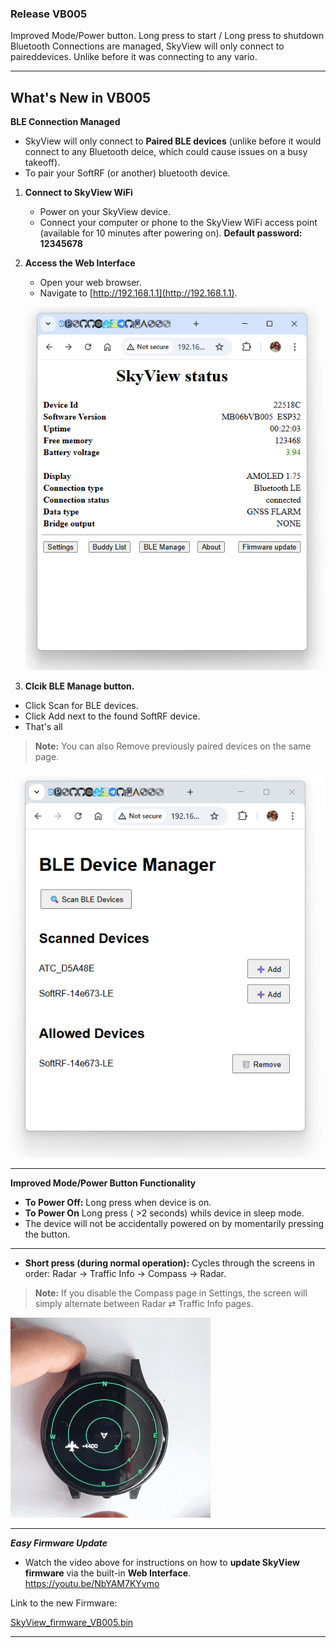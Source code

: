 ### Release VB005

Improved Mode/Power button. Long press to start / Long press to shutdown 
Bluetooth Connections are managed, SkyView will only connect to paireddevices.
Unlike before it was connecting to any vario.

---
## What's New in VB005

**BLE Connection Managed**

- SkyView will only connect to **Paired BLE devices** (unlike before it would connect to any Bluetooth deice, which could cause issues on a busy takeoff).
- To pair your SoftRF (or another) bluetooth device. 
1. **Connect to SkyView WiFi**
    - Power on your SkyView device.
    - Connect your computer or phone to the SkyView WiFi access point (available for 10 minutes after powering on). **Default password: 12345678**

2. **Access the Web Interface**
    - Open your web browser.
    - Navigate to [http://192.168.1.1](http://192.168.1.1).

    ![Status_image](Status_image.png)
 2. **Clcik BLE Manage button.**
  - Click Scan for BLE devices.
  - Click Add next to the found SoftRF device.
  - That's all
> **Note:** You can also Remove previously paired devices on the same page.


![BLEMAnage](BLEMAnage_image.png)


---


**Improved Mode/Power Button Functionality**

- **To Power Off:** Long press when device is on.
- **To Power On** Long press ( >2 seconds) whils device in sleep mode.
- The device will not be accidentally powered on by momentarily pressing the button.
---
- **Short press (during normal operation):** Cycles through the screens in order: Radar → Traffic Info → Compass → Radar.
> **Note:** If you disable the Compass page in Settings, the screen will simply alternate between Radar ⇄ Traffic Info pages.

![Mode Button change screen](images/SkyView_Mode_button.gif)

---

***Easy Firmware Update***

- Watch the video above for instructions on how to **update SkyView firmware** via the built-in **Web Interface**.  
    https://youtu.be/NbYAM7KYvmo

Link to the new Firmware:  
<span style="font-size: smaller;">
 
[SkyView_firmware_VB005.bin](https://github.com/slash-bit/SkyView-AMOLED-round-1.75-TFT_eSPI/blob/main/binaries/SkyView_firmware_VB005.bin)
</span>

---


